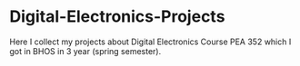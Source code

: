 # Digital-Electronics-Projects
Here I collect my projects about Digital Electronics Course PEA 352 which I got in BHOS in 3 year (spring semester). 
